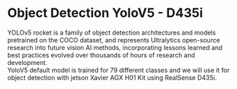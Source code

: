 # Object Detection YoloV5 - D435i
YOLOv5 rocket is a family of object detection architectures and models pretrained on the COCO dataset, and represents Ultralytics open-source research into future vision AI methods, incorporating lessons learned and best practices evolved over thousands of hours of research and development.</br>
YoloV5 default model is trained for 79 different classes and we will use it for object detection with jetson Xavier AGX H01 Kit using RealSense D435i.

